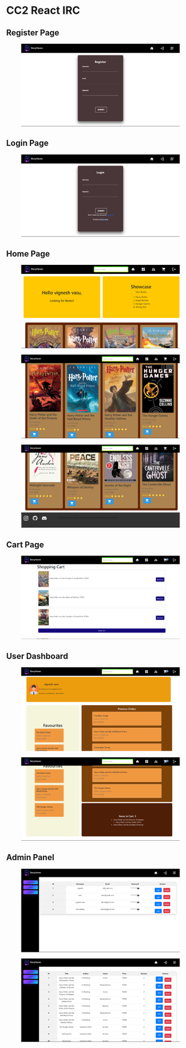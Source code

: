 # CC2 React IRC

## Register Page

<figure><img src=".gitbook/assets/Screenshot 2023-12-21 091048.png" alt=""><figcaption></figcaption></figure>

## Login Page

<figure><img src=".gitbook/assets/Screenshot 2023-12-21 091016.png" alt=""><figcaption></figcaption></figure>

## Home Page

<figure><img src=".gitbook/assets/Screenshot 2023-12-21 091108.png" alt=""><figcaption></figcaption></figure>

<figure><img src=".gitbook/assets/Screenshot 2023-12-21 091125.png" alt=""><figcaption></figcaption></figure>

<figure><img src=".gitbook/assets/Screenshot 2023-12-21 091134.png" alt=""><figcaption></figcaption></figure>

## Cart Page

<figure><img src=".gitbook/assets/Screenshot 2023-12-21 091619.png" alt=""><figcaption></figcaption></figure>

## User Dashboard

<figure><img src=".gitbook/assets/Screenshot 2023-12-21 091554.png" alt=""><figcaption></figcaption></figure>

<figure><img src=".gitbook/assets/Screenshot 2023-12-21 091603.png" alt=""><figcaption></figcaption></figure>

## Admin Panel

<figure><img src=".gitbook/assets/Screenshot 2023-12-21 091355.png" alt=""><figcaption></figcaption></figure>

<figure><img src=".gitbook/assets/Screenshot 2023-12-21 091403.png" alt=""><figcaption></figcaption></figure>

